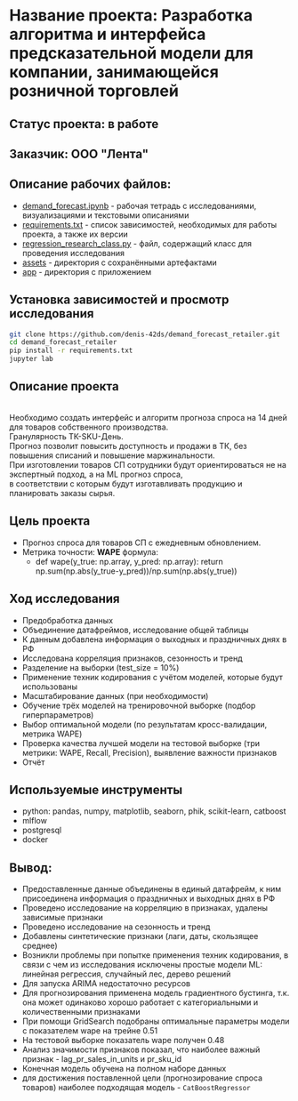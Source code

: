 # Название проекта: Разработка алгоритма и интерфейса предсказательной модели для компании, занимающейся розничной торговлей

## Статус проекта: в работе

## Заказчик: ООО "Лента"

## Описание рабочих файлов:
- [demand_forecast.ipynb](https://github.com/denis-42ds/demand_forecast_retailer/blob/lenta/demand_forecast.ipynb) - рабочая тетрадь с исследованиями, визуализациями и текстовыми описаниями
- [requirements.txt](https://github.com/denis-42ds/demand_forecast_retailer/blob/lenta/requirements.txt) - список зависимостей, необходимых для работы проекта, а также их версии
- [regression_research_class.py](https://github.com/denis-42ds/demand_forecast_retailer/blob/lenta/regression_research_class.py) - файл, содержащий класс для проведения исследования
- [assets](https://github.com/denis-42ds/demand_forecast_retailer/tree/lenta/assets) - директория с сохранёнными артефактами
- [app](https://github.com/denis-42ds/demand_forecast_retailer/tree/lenta/app) - директория с приложением

## Установка зависимостей и просмотр исследования
```Bash
git clone https://github.com/denis-42ds/demand_forecast_retailer.git
cd demand_forecast_retailer
pip install -r requirements.txt
jupyter lab
```

## Описание проекта
<br>Необходимо создать интерфейс и алгоритм прогноза спроса на 14 дней для товаров собственного производства. 
<br>Гранулярность ТК-SKU-День. 
<br>Прогноз позволит повысить доступность и продажи в ТК, без повышения списаний и повышение маржинальности. 
<br>При изготовлении товаров СП сотрудники будут ориентироваться не на экспертный подход, а на ML прогноз спроса, 
<br>в соответствии с которым будут изготавливать продукцию и планировать заказы сырья.

## Цель проекта
- Прогноз спроса для товаров СП с ежедневным обновлением.
- Метрика точности: **WAPE** формула: 
	- def wape(y_true: np.array, y_pred: np.array): return np.sum(np.abs(y_true-y_pred))/np.sum(np.abs(y_true))
	
## Ход исследования
- Предобработка данных
- Объединение датафреймов, исследование общей таблицы
- К данным добавлена информация о выходных и праздничных днях в РФ
- Исследована корреляция признаков, сезонность и тренд
- Разделение на выборки (test_size = 10%)
- Применение техник кодирования с учётом моделей, которые будут использованы
- Масштабирование данных (при необходимости)
- Обучение трёх моделей на тренировочной выборке (подбор гиперпараметров)
- Выбор оптимальной модели (по результатам кросс-валидации, метрика WAPE)
- Проверка качества лучшей модели на тестовой выборке (три метрики: WAPE, Recall, Precision), выявление важности признаков
- Отчёт

## Используемые инструменты
- python: pandas, numpy, matplotlib, seaborn, phik, scikit-learn, catboost
- mlflow
- postgresql
- docker

## Вывод:
- Предоставленные данные объединены в единый датафрейм, к ним присоединена информация о праздничных и выходных днях в РФ
- Проведено исследование на корреляцию в признаках, удалены зависимые признаки
- Проведено исследование на сезонность и тренд
- Добавлены синтетические признаки (лаги, даты, скользящее среднее)
- Возникли проблемы при попытке применения техник кодирования, в связи с чем из исследования исключены простые модели ML: линейная регрессия, случайный лес, дерево решений
- Для запуска ARIMA недостаточно ресурсов
- Для прогнозирования применена модель градиентного бустинга, т.к. она может одинаково хорошо работает с категориальными и количественными признаками
- При помощи GridSearch подобраны оптимальные параметры модели с показателем wape на трейне 0.51
- На тестовой выборке показатель wape получен 0.48
- Анализ значимости признаков показал, что наиболее важный признак - lag_pr_sales_in_units и pr_sku_id
- Конечная модель обучена на полном наборе данных
- для достижения поставленной цели (прогнозирование спроса товаров) наиболее подходящая модель - `CatBoostRegressor`
